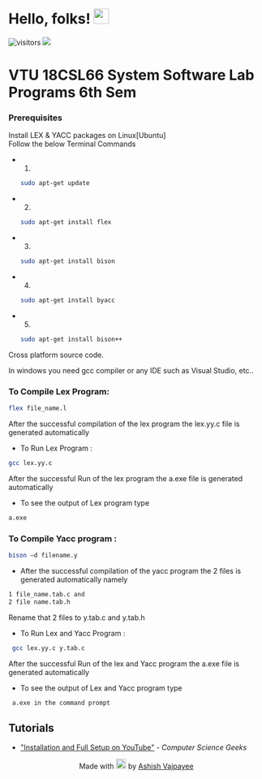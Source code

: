 
# Hello, folks! <img src="https://raw.githubusercontent.com/MartinHeinz/MartinHeinz/master/wave.gif" width="30px">
![visitors](https://visitor-badge.glitch.me/badge?page_id=AshishVajpayee)
<a href="https://twitter.com/AshishVajpayee6" ><img src="https://img.shields.io/twitter/follow/AshishVajpayee6.svg?style=social" /> </a>
# VTU 18CSL66 System Software Lab Programs 6th Sem

### Prerequisites

Install LEX & YACC packages on Linux[Ubuntu] <br>
Follow the below Terminal Commands 
* 1.
  ```sh
  sudo apt-get update
  ```
  
* 2.
  ```sh
  sudo apt-get install flex
  ```
  
* 3.
  ```sh
  sudo apt-get install bison
  ```
  
* 4.
  ```sh
  sudo apt-get install byacc
  ``` 
 
* 5.
  ```sh
  sudo apt-get install bison++
  ```

Cross platform source code.<br>

In windows you need gcc compiler or any IDE such as Visual Studio, etc..<br>

### To Compile Lex Program:
```sh
flex file_name.l
```
After the successful compilation of the lex program the lex.yy.c file is generated automatically<br>
* To Run Lex Program :
```sh
gcc lex.yy.c
```
After the successful Run of the lex program the a.exe file is generated automatically <br>
* To see the output of Lex program type
```sh
a.exe 
```

### To Compile Yacc program :
 ```sh
 bison –d filename.y
 ```
* After the successful compilation of the yacc program the 2 files is generated automatically namely
 ```sh
1 file_name.tab.c and
2 file name.tab.h
```
Rename that 2 files to y.tab.c and y.tab.h
* To Run Lex and Yacc Program :
 ```sh
  gcc lex.yy.c y.tab.c
  ```
After the successful Run of the lex and Yacc program the a.exe file is generated automatically

* To see the output of Lex and Yacc program type
 ```sh
  a.exe in the command prompt
  ```

## Tutorials
- ["Installation and Full Setup on YouTube"](https://www.youtube.com/channel/UCHwlUzuPlNstefBn8WnD6gw) - *Computer Science Geeks* <br>

<p align="center">
  Made with <g-emoji class="g-emoji" alias="heart" fallback-src="https://github.githubassets.com/images/icons/emoji/unicode/2764.png">
<img class="emoji" alt="heart" height="20" width="20" src="https://github.githubassets.com/images/icons/emoji/unicode/2764.png"></g-emoji> by <a href="https://github.com/AshishVajpayee">Ashish Vajpayee</a>
</p>


